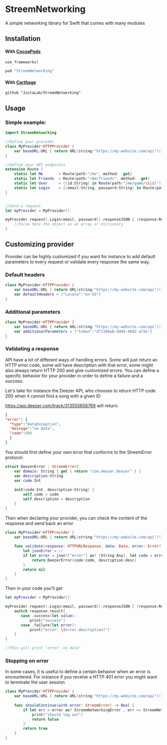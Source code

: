 # StreemNetworking
A simple networking library for Swift that comes with many modules


## Installation

#### With [CocoaPods](http://cocoapods.org/)

```ruby
use_frameworks!

pod "StreemNetworking"
```

#### With [Carthage](https://github.com/Carthage/Carthage)

```
github "JustaLab/StreemNetworking"
```

## Usage

### Simple example:

```swift
import StreemNetworking

//Define your provider
class MyProvider:HTTPProvider {
    var baseURL:URL { return URL(string:"https://my-website.com/api")!}
}

//Define your API endpoints
extension Route {
    static let Me       = Route(path:"/me", method: .get}
    static let Friends  = Route(path:"/me/friends", method: .get)
    static let User     = {(id:String) in Route(path:"/me/game/\(id)")}
    static let Login    = {(email:String, password:String) in Route(path:"/login", method:.post, params:["email":email, "password":password])}
}


//Send a request
let myProvider = MyProvider()

myProvider.request(.Login(email, password)).responseJSON { (response:Response<Any>) in
    //Parse here the object as an array or dictionary            
}

```

## Customizing provider

Provider can be highly customized if you want for instance to add default parameters to every request or validate every response the same way.

### Default headers
```swift
class MyProvider:HTTPProvider {
    var baseURL:URL { return URL(string:"https://my-website.com/api")!}
    var defaultHeaders = ["Locale":"en-US"]
}
```

### Additional parameters
```swift
class MyProvider:HTTPProvider {
    var baseURL:URL { return URL(string:"https://my-website.com/api")!}
    var additionalParameters = ["token":"d71106a0-dd44-4092-a72e"]
}
```

### Validating a response
API have a lot of different ways of handling errors. Some will just return an HTTP error code, some will have description with that error, some might also always return HTTP 200 and give customized errors.
You can define a specific behavior for your provider in order to define a failure and a success.

Let's take for instance the Deezer API, who chooses to return HTTP code 200 when it cannot find a song with a given ID

https://api.deezer.com/track/313555658769 will return:
```json
{
"error": {
  "type":"DataException",
  "message":"no data",
  "code":800
  }
}
```

You should first define your own error that conforms to the StreemError protocol:
```swift
struct DeezerError : StreemError{
    var domain: String { get { return "com.deezer.Deezer" } }
    var description:String
    var code:Int
    
    init(code:Int, description:String) {
        self.code = code
        self.description = description
    }
}
```

Then when declaring your provider, you can check the content of the response and send back an error

```swift
class MyProvider:HTTPProvider {
    var baseURL:URL { return URL(string:"https://my-website.com/api")!}
    
    func validate(response: HTTPURLResponse, data: Data, error: Error?) -> StreemError? {
        let jsonError = //
        if let error = json?["error"] as? [String:Any], let code = error["code"] as? Int, let desc = error["message"] as? String {
            return DeezerError(code:code, description:desc)
        }
        return nil
    }
}
```

Then in your code you'll get

```swift
let myProvider = MyProvider()

myProvider.request(.Login(email, password)).responseJSON { (response:Response<Any>) in
    switch response.result{
       case .success(let value):
           print("success")
       case .failure(let error):
           print("error: \(error.description)")
    }
}

//This will print "error: no data"
```

### Stopping on error
In some cases, it is useful to define a certain behavior when an error is encountered. For instance if you receive a HTTP 401 error you might want to terminate the user session

```swift
class MyProvider:HTTPProvider {
    var baseURL:URL { return URL(string:"https://my-website.com/api")!}
    
    func shouldContinue(with error: StreemError) -> Bool {
        if let err = error as? StreemNetworkingError , err == StreemNetworkingError.http(401){
            print("should log out")
            return false
        }
        return true
    }
}
```
